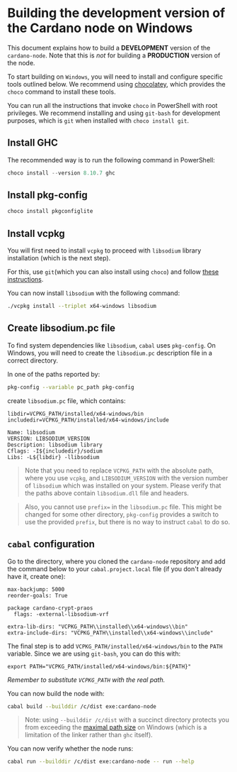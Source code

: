 # Building the development version of the Cardano node on Windows

This document explains how to build a __DEVELOPMENT__ version of the `cardano-node`.
Note that this is *not* for building a __PRODUCTION__ version of the node. 

To start building on `Windows`, you will need to install and configure specific tools outlined below. We recommend using [chocolatey](https://chocolatey.org), which provides the `choco` command to install these tools.  

You can run all the instructions that invoke `choco` in PowerShell with root privileges. We recommend installing and using `git-bash` for development purposes, which is `git` when installed with `choco install git`.

## Install GHC

The recommended way is to run the following command in PowerShell:

```PowerShell
choco install --version 8.10.7 ghc
```

## Install pkg-config

```PowerShell
choco install pkgconfiglite
```

## Install vcpkg

You will first need to install `vcpkg` to proceed with `libsodium` library installation (which is the next step). 

For this, use `git`(which you can also install using `choco`) and follow [these
instructions](https://github.com/microsoft/vcpkg#quick-start-windows).

You can now install `libsodium` with the following command:
```bash
./vcpkg install --triplet x64-windows libsodium
```

## Create libsodium.pc file

To find system dependencies like `libsodium`, `cabal` uses `pkg-config`. On Windows, you will need to create the `libsodium.pc` description file in a correct
directory.

In one of the paths reported by:
```bash
pkg-config --variable pc_path pkg-config
```
create `libsodium.pc` file, which contains:

```
libdir=VCPKG_PATH/installed/x64-windows/bin
includedir=VCPKG_PATH/installed/x64-windows/include

Name: libsodium
VERSION: LIBSODIUM_VERSION
Description: libsodium library
Cflags: -I${includedir}/sodium
Libs: -L${libdir} -llibsodium
```
> Note that you need to replace `VCPKG_PATH` with the
absolute path, where you use `vcpkg`, and `LIBSODIUM_VERSION` with the version
number of `libsodium` which was installed on your system. Please verify that
the paths above contain
`libsodium.dll` file and headers.

> Also, you cannot use `prefix=` in the `libsodium.pc` file. This might be changed for
some other directory, `pkg-config` provides a switch to use the provided
`prefix`, but there is no way to instruct `cabal` to do so.

## `cabal` configuration

Go to the directory, where you cloned the `cardano-node` repository and add the command below
to your `cabal.project.local` file (if you don't already have it, create one):

```
max-backjump: 5000
reorder-goals: True

package cardano-crypt-praos
  flags: -external-libsodium-vrf

extra-lib-dirs: "VCPKG_PATH\\installed\\x64-windows\\bin"
extra-include-dirs: "VCPKG_PATH\\installed\\x64-windows\\include"
```

The final step is to add `VCPKG_PATH/installed/x64-windows/bin` to the `PATH`
variable. Since we are using `git-bash`, you can do this with: 

```
export PATH="VCPKG_PATH/installed/x64-windows/bin:${PATH}"
```
*Remember to substitute `VCPKG_PATH` with the real path.*

You can now build the node with:

```bash
cabal build --builddir /c/dist exe:cardano-node
```
> Note: using `--builddir /c/dist` with a succinct directory protects you
from exceeding the [maximal path
size](https://docs.microsoft.com/en-us/windows/win32/fileio/maximum-file-path-limitation)
on Windows (which is a limitation of the linker rather than `ghc` itself).

You can now verify whether the node runs: 
```bash
cabal run --builddir /c/dist exe:cardano-node -- run --help
```
